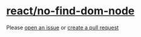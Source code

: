 [react/no-find-dom-node](https://github.com/yannickcr/eslint-plugin-react/tree/master/docs/rules/no-find-dom-node.md)
=====================================================================================================================
Please [open an issue](https://github.com/professional-js/eslint-config/issues/new)
or [create a pull request](https://github.com/professional-js/eslint-config/edit/main/src/rules-configurations/react/no-find-dom-node.md)

